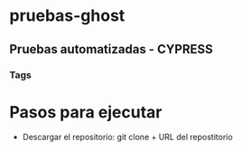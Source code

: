 # pruebas-ghost
## Pruebas automatizadas - CYPRESS
### Tags
# Pasos para ejecutar
- Descargar el repositorio: git clone + URL del repostitorio
